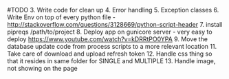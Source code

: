 #TODO
3. Write code for clean up
4. Error handling
5. Exception classes
6. Write Env on top of every python file - http://stackoverflow.com/questions/3128669/python-script-header
7. install pipreqs /path/to/project
8. Deploy app on gunicore server - very easy to deploy https://www.youtube.com/watch?v=kDRRtPO0YPA
9. Move the database update code from process scripts to a more relevant location
11. Take care of download and upload refresh token
12. Handle css thing so that it resides in same folder for SINGLE and MULTIPLE
13. Handle image, not showing on the page

